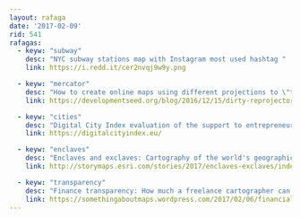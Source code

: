 ```yaml
---
layout: rafaga
date: '2017-02-09'
rid: 541
rafagas:
  - keyw: "subway"
    desc: "NYC subway stations map with Instagram most used hashtag "
    link: https://i.redd.it/cer2nvqj9w9y.png

  - keyw: "mercator"
    desc: "How to create online maps using different projections to \"traditional or compulsory\" Mercator"
    link: https://developmentseed.org/blog/2016/12/15/dirty-reprojectors/

  - keyw: "cities"
    desc: "Digital City Index evaluation of the support to entrepreneurs in European cities"
    link: https://digitalcityindex.eu/

  - keyw: "enclaves"
    desc: "Enclaves and exclaves: Cartography of the world's geographically engulfed and orphaned places"
    link: http://storymaps.esri.com/stories/2017/enclaves-exclaves/index.html

  - keyw: "transparency"
    desc: "Finance transparency: How much a freelance cartographer can earn?"
    link: https://somethingaboutmaps.wordpress.com/2017/02/06/financial-transparency/
---
```

